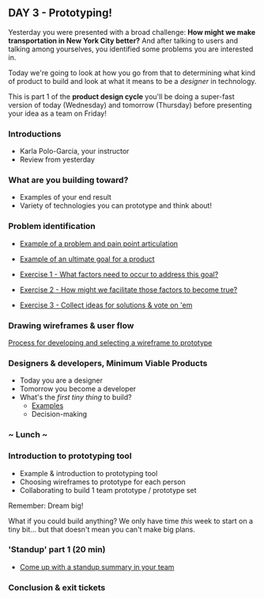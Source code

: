 ## DAY 3 - Prototyping!

Yesterday you were presented with a broad challenge: **How might we make transportation in New York City better?** And after talking to users and talking among yourselves, you identified some problems you are interested in.

Today we're going to look at how you go from that to determining what kind of product to build and look at what it means to be a *designer* in technology.

This is part 1 of the **product design cycle** you'll be doing a super-fast version of today (Wednesday) and tomorrow (Thursday) before presenting your idea as a team on Friday!

### Introductions

* Karla Polo-Garcia, your instructor
* Review from yesterday

### What are you building toward?

* Examples of your end result
* Variety of technologies you can prototype and think about!

### Problem identification

* [Example of a problem and pain point articulation]()
* [Example of an ultimate goal for a product]()

* [Exercise 1 - What factors need to occur to address this goal?](day_3_exercise_1.md)
* [Exercise 2 - How might we facilitate those factors to become true?](day_3_exercise_2.md)
* [Exercise 3 - Collect ideas for solutions & vote on 'em](day_3_exercise_3.md)

### Drawing wireframes & user flow

[Process for developing and selecting a wireframe to prototype](day_3_exercise_4.md)

### Designers & developers, Minimum Viable Products

* Today you are a designer
* Tomorrow you become a developer
* What's the *first tiny thing* to build?
  * [Examples](day_3_exercise_5.md)
  * Decision-making


### ~ Lunch ~

### Introduction to prototyping tool

* Example & introduction to prototyping tool
* Choosing wireframes to prototype for each person
* Collaborating to build 1 team prototype / prototype set

Remember: Dream big!

What if you could build anything? We only have time *this* week to start on a tiny bit... but that doesn't mean you can't make big plans. 

### 'Standup' part 1 (20 min)

* [Come up with a standup summary in your team](day_3_exercise_7.md)

### Conclusion & exit tickets
